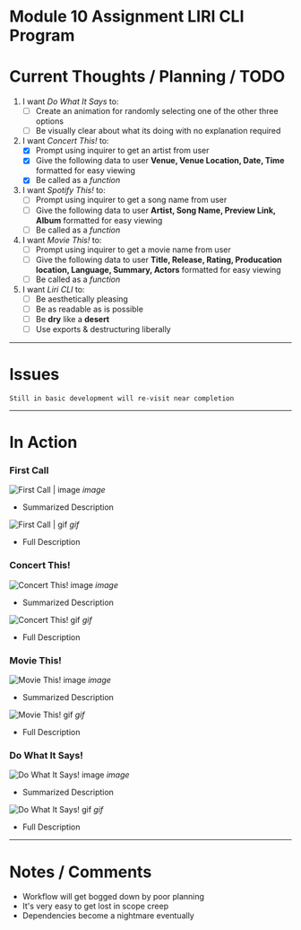 # Module 10 Assignment LIRI CLI Program


 # Current Thoughts / Planning / TODO

   1. I want *Do What It Says* to:
      - [ ] Create an animation for randomly selecting one of the other three options
      - [ ] Be visually clear about what its doing with no explanation required

   2. I want *Concert This!* to:
      - [x] Prompt using inquirer to get an artist from user     
      - [x] Give the following data to user **Venue, Venue Location, Date, Time** formatted for easy viewing
      - [x] Be called as a *function*

   3. I want *Spotify This!* to:
      - [ ] Prompt using inquirer to get a song name from user
      - [ ] Give the following data to user **Artist, Song Name, Preview Link, Album** formatted for easy viewing 
      - [ ] Be called as a *function*

   4. I want *Movie This!* to:
      - [ ] Prompt using inquirer to get a movie name from user
      - [ ] Give the following data to user **Title, Release, Rating, Producation location, Language, Summary, Actors** formatted for easy viewing
      - [ ] Be called as a *function*

   5. I want *Liri CLI* to:
      - [ ] Be aesthetically pleasing
      - [ ] Be as readable as is possible 
      - [ ] Be **dry** like a **desert**
      - [ ] Use exports & destructuring liberally
    
------------------------------

# Issues

    Still in basic development will re-visit near completion

-------------------------------

# In Action 

### First Call

![First Call | image]("#") *image*

  * Summarized Description

![First Call | gif]("#") *gif*

  * Full Description
  
### Concert This!

![Concert This! image]("#") *image*

  * Summarized Description

![Concert This! gif]("#") *gif*

  * Full Description

### Movie This!

![Movie This! image]("#") *image*

  * Summarized Description

![Movie This! gif]("#") *gif*

  * Full Description
  
### Do What It Says!

![Do What It Says! image]("#") *image*

  * Summarized Description

![Do What It Says! gif]("#") *gif*

  * Full Description

-------------------------------

# Notes / Comments

* Workflow will get bogged down by poor planning
* It's very easy to get lost in scope creep
* Dependencies become a nightmare eventually
